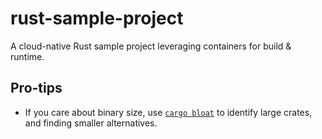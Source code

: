 # rust-sample-project

A cloud-native Rust sample project leveraging containers for build & runtime.

## Pro-tips

- If you care about binary size, use [`cargo bloat`][cargo-bloat] to identify
  large crates, and finding smaller alternatives.

[cargo-bloat]: https://github.com/RazrFalcon/cargo-bloat
